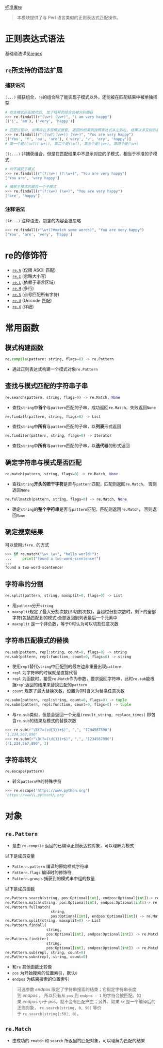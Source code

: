 [标准库re](https://docs.python.org/zh-cn/3/library/re.html#module-re)
> 本模块提供了与 Perl 语言类似的正则表达式匹配操作。


# 正则表达式语法

基础语法详见[regex](../../misc/regex)

## `re`所支持的语法扩展

### 捕获语法

`(...)`
	捕获组合，`re`的组合除了能实现子模式以外，还能被在匹配结果中被单独捕获
```python
# 在主模式匹配成功后, 加了括号的组合会被分别捕获
>>> re.findall(r"(\w+) (\w+)", "i am very happy")
[('i', 'am'), ('very', 'happy')]

# 匹配过程中, 如果存在多层模式嵌套, 返回的结果则按照表达式从左到右, 结果以多叉树的前序遍历返回
>>> re.findall(r"((\w?)(\w+)) (\w+)", "You are very happy")
[('You', 'Y', 'ou', 'are'), ('very', 'v', 'ery', 'happy')]
# 第一个是((\w?)(\w+)), 第二个是(\w?), 第三个是(\w+), 第四个是(\w+)
```

`(?:...)`
	非捕获组合，但是在匹配结果中不显示对应的子模式，相当于标准的子模式
```python
# 均不捕获子模式
>>> re.findall(r"(?:\w+) (?:\w+)", "You are very happy")
['You are', 'very happy']

# 捕获主模式的最后一个子模式
>>> re.findall(r"(?:\w+) (\w+)", "You are very happy")
['are', 'happy']
```

### 注释语法

`(?#...)`
	注释语法，包含的内容会被忽略
```python
>>> re.findall(r"\w+(?#match some words)", "You are very happy")
['You', 'are', 'very', 'happy']
```

# re的修饰符

- [`re.A`](https://docs.python.org/zh-cn/3/library/re.html#re.A "re.A") (仅限 ASCII 匹配)
- [`re.I`](https://docs.python.org/zh-cn/3/library/re.html#re.I "re.I") (忽略大小写)
- [`re.L`](https://docs.python.org/zh-cn/3/library/re.html#re.L "re.L") (依赖于语言区域)
- [`re.M`](https://docs.python.org/zh-cn/3/library/re.html#re.M "re.M") (多行)
- [`re.S`](https://docs.python.org/zh-cn/3/library/re.html#re.S "re.S") (点号匹配所有字符)
- [`re.U`](https://docs.python.org/zh-cn/3/library/re.html#re.U "re.U") (Unicode 匹配)
- [`re.X`](https://docs.python.org/zh-cn/3/library/re.html#re.X "re.X") (详细)

# 常用函数

## 模式构建函数
```python
re.compile(pattern: string, flags=0) -> re.Pattern
```
- 通过正则表达式构建一个模式对象`re.Pattern`

## 查找与模式匹配的字符串子串

```python
re.search(pattern, string, flags=0) -> re.Match, None
```
- 查找`string`中**首个**与`pattern`匹配的子串，成功返回`re.Match`，失败返回`None`

```python
re.findall(pattern, string, flags=0) -> List
```
- 查找`string`中**所有**与`pattern`匹配的子串，以**列表**形式返回

```python
re.finditer(pattern, string, flags=0) -> Iterator
```
- 查找`string`中**所有**与`pattern`匹配的子串，以**迭代器**的形式返回

## 确定字符串与模式是否匹配

```python
re.match(pattern, string, flags=0) -> re.Match, None
```
- 查找`string`**开头的若干字符**是否与`pattern`匹配，匹配则返回`re.Match`， 否则返回`None`

```python
re.fullmatch(pattern, string, flags=0) -> re.Match, None
```
- 确定`string`的**整个字符串**是否与`pattern`匹配，匹配则返回`re.Match`， 否则返回`None`

## 确定搜索结果

可以使用`if+re.` 的方式
```python
>>> if re.match("\w+ \w+", "hello world!"):
...     print("found a two-word-scentence!")
...
found a two-word-scentence!
```

## 字符串的分割

```python
re.split(pattern, string, maxsplit=0, flags=0) -> List
```
- 用`pattern`分开`string`
- `maxsplit`规定了最大分割次数(即切割次数)，当超过分割次数时，剩下的全部字符(包括匹配到的模式)全部返回到列表最后一个元素中
- `maxsplit` 是一个非负数，等于0时认为可以切割任意次数
## 字符串匹配模式的替换

```python
re.sub(pattern, repl:string, count=0, flags=0) -> string
re.sub(pattern, repl:function, count=0, flags=0) -> string
```
- 使用`repl`替代`string`中匹配到的最左边非重叠出现`pattern`
- `repl` 为字符串的时候就是直接代替
- `repl` 为函数时，接受`re.Match`作为参数，要求返回字符串，此时`re.sub`能根据`repl`返回的结果来替换匹配的`pattern`
- `count` 规定了最大替换次数，设置为0时含义为替换任意次数


```python
re.subn(pattern, repl:string, count=0, flags=0) -> tuple
re.subn(pattern, repl:function, count=0, flags=0) -> tuple
```
- 与`re.sub`类似，但是会返回一个元组`(result_string, replace_times)` 即包含`re.sub`的结果及模式的替换次数

```python
>>> re.sub(r"\B(?=(\d{3})+$)", ",", "1234567890")
'1,234,567,890'
>>> re.subn(r"\B(?=(\d{3})+$)", ",", "1234567890")
('1,234,567,890', 3)
```

## 字符串转义

```python
re.escape(pattern)
```
- 转义`pattern`中的特殊字符

```python
>>> re.escape('https://www.python.org')
'https://www\\.python\\.org'
```

# 对象

## `re.Pattern`
- 是由 `re.compile` 返回的已编译正则表达式对象，可以理解为模式

以下是成员变量
- `Pattern.pattern` 编译的原始样式字符串
- `Pattern.flags` 编译时的修饰符
- `Pattern.groups` 捕获到的模式串中组的数量

以下是成员函数
```python
re.Pattern.search(string, pos:Optional[int], endpos:Optional[int])-> re.Match
re.Pattern.match(string, pos:Optional[int], endpos:Optional[int])-> re.Match
re.Pattern.fullmatch(
					 string, 
					 pos:Optional[int], endpos:Optional[int]) -> re.Match
re.Pattern.split(string, maxsplit=0) -> List
re.Pattern.findall(
				   string, 
				   pos:Optional[int], endpos:Optional[int]) -> re.Match
re.Pattern.finditer(
				   string, 
				   pos:Optional[int], endpos:Optional[int]) -> re.Match
re.Pattern.sub(repl, string, count=0)
re.Pattern.subn(repl, string, count=0)
```
- 和`re` 其他函数比较像
- `pos` 为开始搜索的位置索引，默认`0`
- `endpos` 为结束搜索的位置索引

> 可选参数 _endpos_ 限定了字符串搜索的结束；它假定字符串长度到 _endpos_ ， 所以只有从 `pos` 到 `endpos - 1` 的字符会被匹配。如果 _endpos_ 小于 _pos_，就不会有匹配产生；另外，如果 _rx_ 是一个编译后的正则对象， `rx.search(string, 0, 50)` 等价于 `rx.search(string[:50], 0)`。


## `re.Match`
- 由成功的 `rmatch` 和 `search` 所返回的匹配对象，可以理解为匹配的结果
